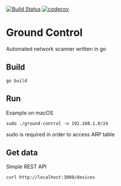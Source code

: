[![Build Status](https://travis-ci.org/alesanfra/ground-control.svg?branch=master)](https://travis-ci.org/alesanfra/ground-control)
[![codecov](https://codecov.io/gh/alesanfra/ground-control/branch/master/graph/badge.svg)](https://codecov.io/gh/alesanfra/ground-control)
# Ground Control
Automated network scanner written in go

## Build
```
go build
```

## Run
Example on macOS
```
sudo ./ground-control -n 192.168.1.0/24
```
sudo is required in order to access ARP table


## Get data
Simple REST API
```
curl http://localhost:3000/devices 
```
